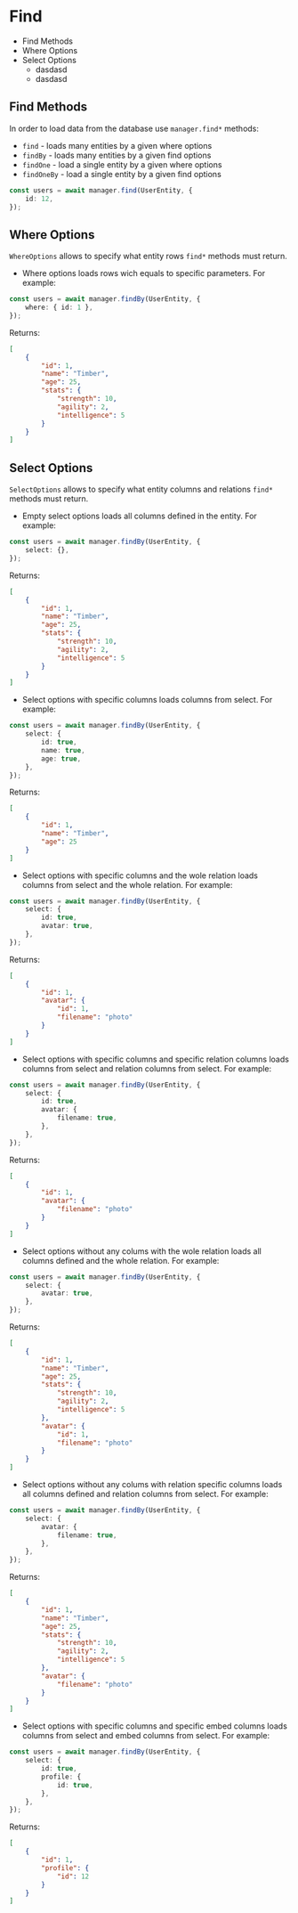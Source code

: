 # Find

-   Find Methods
-   Where Options
-   Select Options
    -   dasdasd
    -   dasdasd

## Find Methods

In order to load data from the database use `manager.find*` methods:

-   `find` - loads many entities by a given where options
-   `findBy` - loads many entities by a given find options
-   `findOne` - load a single entity by a given where options
-   `findOneBy` - load a single entity by a given find options

```typescript
const users = await manager.find(UserEntity, {
    id: 12,
});
```

## Where Options

`WhereOptions` allows to specify what entity rows `find*` methods must return.

-   Where options loads rows wich equals to specific parameters. For example:

```typescript
const users = await manager.findBy(UserEntity, {
    where: { id: 1 },
});
```

Returns:

```json
[
    {
        "id": 1,
        "name": "Timber",
        "age": 25,
        "stats": {
            "strength": 10,
            "agility": 2,
            "intelligence": 5
        }
    }
]
```

## Select Options

`SelectOptions` allows to specify what entity columns and relations `find*` methods must return.

-   Empty select options loads all columns defined in the entity. For example:

```typescript
const users = await manager.findBy(UserEntity, {
    select: {},
});
```

Returns:

```json
[
    {
        "id": 1,
        "name": "Timber",
        "age": 25,
        "stats": {
            "strength": 10,
            "agility": 2,
            "intelligence": 5
        }
    }
]
```

-   Select options with specific columns loads columns from select. For example:

```typescript
const users = await manager.findBy(UserEntity, {
    select: {
        id: true,
        name: true,
        age: true,
    },
});
```

Returns:

```json
[
    {
        "id": 1,
        "name": "Timber",
        "age": 25
    }
]
```

-   Select options with specific columns and the wole relation loads columns from select and the whole relation. For example:

```typescript
const users = await manager.findBy(UserEntity, {
    select: {
        id: true,
        avatar: true,
    },
});
```

Returns:

```json
[
    {
        "id": 1,
        "avatar": {
            "id": 1,
            "filename": "photo"
        }
    }
]
```

-   Select options with specific columns and specific relation columns loads columns from select and relation columns from select. For example:

```typescript
const users = await manager.findBy(UserEntity, {
    select: {
        id: true,
        avatar: {
            filename: true,
        },
    },
});
```

Returns:

```json
[
    {
        "id": 1,
        "avatar": {
            "filename": "photo"
        }
    }
]
```

-   Select options without any colums with the wole relation loads all columns defined and the whole relation. For example:

```typescript
const users = await manager.findBy(UserEntity, {
    select: {
        avatar: true,
    },
});
```

Returns:

```json
[
    {
        "id": 1,
        "name": "Timber",
        "age": 25,
        "stats": {
            "strength": 10,
            "agility": 2,
            "intelligence": 5
        },
        "avatar": {
            "id": 1,
            "filename": "photo"
        }
    }
]
```

-   Select options without any colums with relation specific columns loads all columns defined and relation columns from select. For example:

```typescript
const users = await manager.findBy(UserEntity, {
    select: {
        avatar: {
            filename: true,
        },
    },
});
```

Returns:

```json
[
    {
        "id": 1,
        "name": "Timber",
        "age": 25,
        "stats": {
            "strength": 10,
            "agility": 2,
            "intelligence": 5
        },
        "avatar": {
            "filename": "photo"
        }
    }
]
```

-   Select options with specific columns and specific embed columns loads columns from select and embed columns from select. For example:

```typescript
const users = await manager.findBy(UserEntity, {
    select: {
        id: true,
        profile: {
            id: true,
        },
    },
});
```

Returns:

```json
[
    {
        "id": 1,
        "profile": {
            "id": 12
        }
    }
]
```
